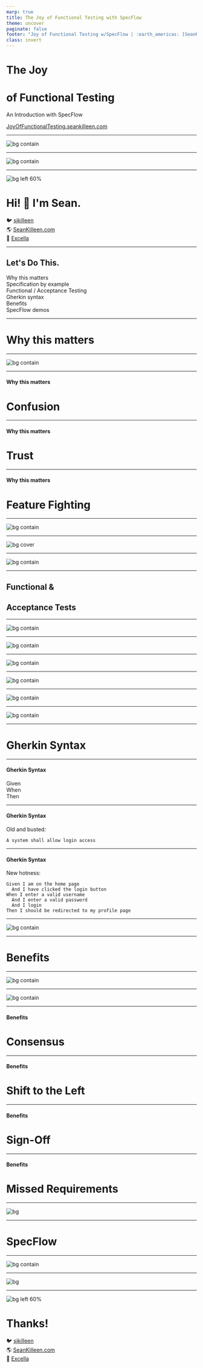 ```yaml
---
marp: true
title: The Joy of Functional Testing with SpecFlow
theme: uncover
paginate: false
footer: "Joy of Functional Testing w/SpecFlow | :earth_americas: [SeanKilleen.com](https://SeanKilleen.com) | :bird: [@sjkilleen](https://twitter.com/sjkilleen)"
class: invert
---
```


# The Joy

# of Functional Testing

An Introduction with SpecFlow

[JoyOfFunctionalTesting.seankilleen.com](https://JoyOfFunctionalTesting.seankilleen.com/)

---

![bg contain](./assets/images/excella2.jpg)

---

<!-- _footer: "" -->

![bg contain](./assets/images/dotNetFoundation.png)

---

<style scoped>
  ul {
    padding: 0;
    list-style: none;
  }
</style>
<!-- _footer: "" -->
![bg left 60%](./assets/images/me.png)

# <!--fit--> Hi! :wave: I'm Sean.

- :bird: [sjkilleen](https://twitter.com/sjkilleen)
- :earth_americas: [SeanKilleen.com](https://seankilleen.com)
- :briefcase: [Excella](https://excella.com)

---

## Let's Do This.

- Why this matters
- Specification by example
- Functional / Acceptance Testing
- Gherkin syntax
- Benefits
- SpecFlow demos

<!-- A note: We're not doing browser-based testing in this talk. -->

---

# Why this matters

---

<!-- _footer: "" -->
![bg contain](./assets/images/move-fast-break.png)

<!-- Breaking things is a luxury we don't have -->

---

#### Why this matters

# Confusion

<!-- What does a requirement mean? -->

<!-- Implicit definitions -->

<!-- Work coming back or causing churn -->

---

#### Why this matters

# Trust

<!-- Regressions erode trust -->
<!-- "Everyone's nervous to touch that" -->
<!-- Stakeholders can't necessarily make sense of automation -->
<!-- Erodes confidence, can destroy pace & feedback loops (waste) -->
<!-- Trust allows us to build meaningful trust for the business -->
---

#### Why this matters

# Feature Fighting

<!-- My term; probably a better term for it. -->

<!-- Building something as a team, breaks because of someone else's requirement -->

<!-- Can be difficult to find; unit testing doesn't catch them. -->

---

<!-- _footer: "" -->
![bg contain](./assets/images/roxbury.jpg)

<!-- When lacking collaboration, can be hard to be done -->

<!-- "What about this scenario? My house isn't done because I don't have a pool." -->

<!-- We want to be more explicit to enable collaboration & quick feedback loops -->

---

<!-- _footer: "" -->
![bg cover](./assets/images/safety-harness.jpg)

---

<!-- _footer: "" -->
![bg contain](./assets/images/specbyexample-cover.jpg)

<!-- BDD vs Spec by Example -->
<!-- Express intent of system in human understandable terms -->
<!-- One or more real detailed examples to explain functionality -->
<!-- When confused talking to someone, we often say "give me an example" -->

---

## Functional &amp;

## Acceptance Tests

---
<!-- _footer: "" -->

![bg contain](./assets/images/quadrants-before.png)

<!-- Ever want to be famous? Invent a box with 4 quadrants. -->

---
<!-- _footer: "" -->

![bg contain](./assets/images/quadrants-selection.png)

---
<!-- _footer: "" -->

![bg contain](./assets/images/unit-vs-int-1.gif)

---
<!-- _footer: "" -->

![bg contain](./assets/images/unit-vs-int-2.gif)

---

<!-- _footer: "" -->
![bg contain](./assets/images/unit-vs-int-3.gif)

---
<!-- _footer: "" -->

![bg contain](./assets/images/unit-vs-int-4.jpg)

---

# Gherkin Syntax

<!-- A standard of the language of examples -->

---

#### Gherkin Syntax

- Given
- When
- Then

---

#### Gherkin Syntax

Old and busted:

```
A system shall allow login access 
```

---

#### Gherkin Syntax

New hotness:

```
Given I am on the home page
  And I have clicked the login button
When I enter a valid username
  And I enter a valid password
  And I login
Then I should be redirected to my profile page
```

<!-- This is actually telling us:

* Starting State -- clear what the context is
* Written in the first person because there is an actor
* Setting up the universe of the test

Given statement is important for data setup, too

Different opinions -- 1 action? 1 logical action? Many approaches.

Example: Discovering stakeholders want google login.
 -->
---
<!-- _footer: "" -->

![bg contain](./assets/images/gherkin-shoppingcart.png)

<!-- Very specific language here. "Harry Potter" -->
---

# Benefits

---

![bg contain](./assets/images/examples-tests-requirements.png)

---

<!-- _footer: "" -->
![bg contain](./assets/images/atdd.png)

---

#### Benefits

# Consensus

---

#### Benefits

# Shift to the Left

<!-- Breaking the cycle of mini-waterfall steps -->

<!-- Breaks the cycle of churn due to late conversation -->

<!-- On the same page early on -->

<!-- Shouldn't be a surprise to anybody -->

---

#### Benefits

# Sign-Off

<!-- Smoother sign-off; clear up front -->

<!-- Agreement + Automation == easier to achieve -->

<!-- Trust + Confidence -->
---

#### Benefits

# Missed Requirements

<!-- "It's not working because it doesn't also do this other thing we didn't discuss." -->

<!-- Requirements being submitted as bugs -->

<!-- Missed requirements are OK! We can adapt. -->

<!-- If it's missed, we all missed it. -->

<!-- Can do it quickly if possible, or document for later. -->

---
<!-- _footer: "" -->
![bg](./assets/images/story-time-elmo.gif)

<!-- 
Benefits system. Handled $7+ billion in assets.
Eligibility/participation engine. A mess. Many different requirements.
Stakeholders not on the same page.
Became a piece of code nobody wanted to touch.
We were forced into a scenario where we had to re-write a lot of the code.

We started asking stakeholders for what things would do.
We listened, and read it back in Gherkin format.
Started with one example, built them up. 
Automated and found a regression right away. Built enthusiasm for participating in the Gherkin generation meetings.
Differences in what stakeholders thought something should do. We could verify what system did.
"What about this?" -- and we could build on initial automation. Adding more examples was trivial. Could process them faster.

Built up to 3500 functional tests & examples. Could implement more complex engine in half the time because we had the confidence of coverage. Plus, we were able to bring everyone along.

Used to be 6 months. Now hours.
 -->

---

# SpecFlow

<!-- Tool in .NET; Cucumber exists elsewhere. -->

<!-- Serve as a glue between human sentences and automated test steps that run -->

<!-- Generates tests in existing test frameworks behind the scenes, e.g. xUnit or NUnit -->
---

![bg contain](./assets/images/glue-diagram.png)

<!-- AAT sometimes called AATs. Automated Acceptance Tests -->

---
<!-- _footer: "" -->

![bg](./assets/images/ship-launch-fail.gif)

---
<style scoped>
  ul {
    padding: 0;
    list-style: none;
  }
</style>
<!-- _footer: "" -->

![bg left 60%](./assets/images/me.png)

# Thanks!

- :bird: [sjkilleen](https://twitter.com/sjkilleen)
- :earth_americas: [SeanKilleen.com](https://seankilleen.com)
- :briefcase: [Excella](https://excella.com)

